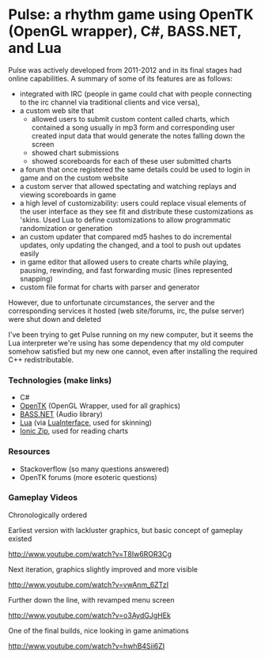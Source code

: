 Pulse: a rhythm game using OpenTK (OpenGL wrapper), C#, BASS.NET, and Lua
====
Pulse was actively developed from 2011-2012 and in its final stages had online capabilities. A summary of some of its features are as follows:

-  integrated with IRC (people in game could chat with people connecting to the irc channel via traditional clients and vice versa), 
-  a custom web site that 
    -  allowed users to submit custom content called charts, which contained a song usually in mp3 form and corresponding user created input data that would generate the notes falling down the screen
    -  showed chart submissions
    -  showed scoreboards for each of these user submitted charts
-  a forum that once registered the same details could be used to login in game and on the custom website
-  a custom server that allowed spectating and watching replays and viewing scoreboards in game
-  a high level of customizability: users could replace visual elements of the user interface as they see fit and distribute these customizations as 'skins. Used Lua to define customizations to allow programmatic randomization or generation
-  an custom updater that compared md5 hashes to do incremental updates, only updating the changed, and a tool to push out updates easily
-  in game editor that allowed users to create charts while playing, pausing, rewinding, and fast forwarding music (lines represented snapping)
-  custom file format for charts with parser and generator

However, due to unfortunate circumstances, the server and the corresponding services it hosted (web site/forums, irc, the pulse server) were shut down and deleted
 
I've been trying to get Pulse running on my new computer, but it seems the Lua interpreter we're using has some dependency that my old computer somehow satisfied but my new one cannot, even after installing the required C++ redistributable.

### Technologies (make links)
-  C#
-  [OpenTK](http://www.opentk.com/) (OpenGL Wrapper, used for all graphics)
-  [BASS.NET](http://www.un4seen.com/) (Audio library)
-  [Lua](http://www.lua.org/) (via [LuaInterface](https://code.google.com/p/luainterface/), used for skinning) 
-  [Ionic Zip](http://dotnetzip.codeplex.com/), used for reading charts

### Resources
-  Stackoverflow (so many questions answered)
-  OpenTK forums (more esoteric questions)


### Gameplay Videos

Chronologically ordered

Earliest version with lackluster graphics, but basic concept of gameplay existed

http://www.youtube.com/watch?v=T8Iw6ROR3Cg

Next iteration, graphics slightly improved and more visible

http://www.youtube.com/watch?v=vwAnm_6ZTzI

Further down the line, with revamped menu screen

http://www.youtube.com/watch?v=o3AydGJgHEk

One of the final builds, nice looking in game animations

http://www.youtube.com/watch?v=hwhB4Sii6ZI








